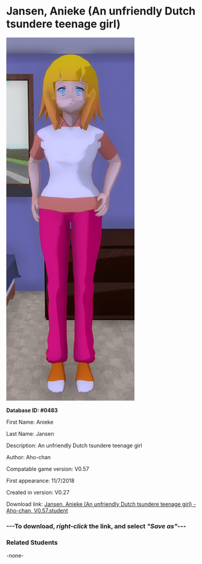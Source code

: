# Jansen, Anieke (An unfriendly Dutch tsundere teenage girl)

<img src="../../Files/Images/Jansen, Anieke (An unfriendly Dutch tsundere teenage girl).png" title="Jansen, Anieke (An unfriendly Dutch tsundere teenage girl) - Aho-chan, V0.57">

**Database ID: #0483**

First Name: Anieke

Last Name: Jansen

Description: An unfriendly Dutch tsundere teenage girl

Author: Aho-chan

Compatable game version: V0.57

First appearance: 11/7/2018

Created in version: V0.27

Download link: <a href="https://raw.githubusercontent.com/Arbiter1223/Daigaku-Gurashi-Custom-Students/master/Files/Student%20Files/Jansen%2C%20Anieke%20(An%20unfriendly%20Dutch%20tsundere%20teenage%20girl)%20-%20Aho-chan%2C%20V0.57.student">Jansen, Anieke (An unfriendly Dutch tsundere teenage girl) - Aho-chan, V0.57.student</a>

### ---**To download, _right-click_ the link, and select _"Save as"_**---

### Related Students

-none-
